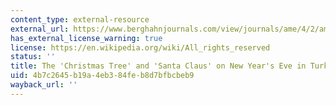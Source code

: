 ```yaml
---
content_type: external-resource
external_url: https://www.berghahnjournals.com/view/journals/ame/4/2/ame040203.xml
has_external_license_warning: true
license: https://en.wikipedia.org/wiki/All_rights_reserved
status: ''
title: The 'Christmas Tree' and 'Santa Claus' on New Year's Eve in Turkey
uid: 4b7c2645-b19a-4eb3-84fe-b8d7bfbcbeb9
wayback_url: ''
---
```

